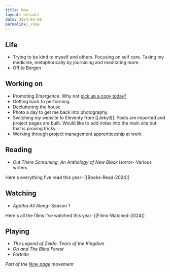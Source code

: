 ```yaml
---
title: Now
layout: default
date: 2024-04-08
permalink: /now
---
```


## Life

- Trying to be kind to myself and others. Focusing on self care. Taking my medicine, metaphorically by journaling and meditating more.
- Off to Bergen

## Working on

- Promoting *Emergence*. Why not [pick up a copy today?](https://www.davidralphlewis.co.uk/posts/announcing-emergence/)
- Getting back to performing.
- Decluttering the house
- Photo a day to get me back into photography.
- Switching my website to Eleventy from [[Jekyll]]. Posts are imported and project pages are built. Would like to add notes into the main site but that is proving tricky.
- Working through project management apprenticeship at work

## Reading

- *Out There Screaming: An Anthology of New Black Horror*- Various writers

Here's everything I've read this year- [[Books-Read-2024]]

## Watching

- *Agatha All Along*- Season 1

Here's all the films I've watched this year: [[Films-Watched-2024]]

## Playing

- *The Legend of Zelda: Tears of the Kingdom*
- *Ori and The Blind Forest*
- *Fortnite*

*Part of the <a href="https://nownownow.com/about" >Now page</a> movement*
